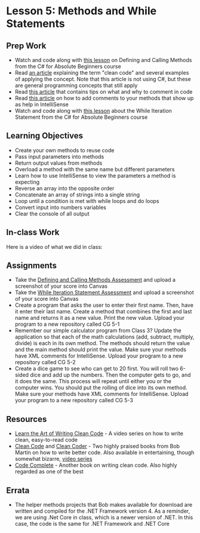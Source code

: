 # Lesson 5: Methods and While Statements
## Prep Work
* Watch and code along with [this lesson](https://mva.microsoft.com/en-US/training-courses/c-fundamentals-for-absolute-beginners-16169?l=gr5buWQIC_206218949) on Defining and Calling Methods from the C# for Absolute Beginners course
* Read [an article](https://webdevstudios.com/2015/04/09/fundamentals-writing-clean-code/) explaining the term "clean code" and several examples of applying the concept. Note that this article is not using C#, but these are general programming concepts that still apply
* Read [this article](https://www.c-sharpcorner.com/uploadfile/puranindia/comments-in-C-Sharp/) that contains tips on what and why to comment in code
* Read [this article](https://docs.microsoft.com/en-us/visualstudio/ide/reference/generate-xml-documentation-comments) on how to add comments to your methods that show up as help in IntelliSense
* Watch and code along with [this lesson](https://mva.microsoft.com/en-US/training-courses/c-fundamentals-for-absolute-beginners-16169?l=l5iWxYQIC_1306218949) about the While Iteration Statement from the C# for Absolute Beginners course

## Learning Objectives
* Create your own methods to reuse code
* Pass input parameters into methods
* Return output values from methods
* Overload a method with the same name but different parameters
* Learn how to use IntelliSense to view the parameters a method is expecting
* Reverse an array into the opposite order
* Concatenate an array of strings into a single string
* Loop until a condition is met with while loops and do loops
* Convert input into numbers variables
* Clear the console of all output

## In-class Work
Here is a video of what we did in class:

## Assignments
* Take the [Defining and Calling Methods Assessment](https://mva.microsoft.com/en-US/training-courses/c-fundamentals-for-absolute-beginners-16169?l=qKI17KSIC_8706218949) and upload a screenshot of your score into Canvas
* Take the [While Iteration Statement Assessment](https://mva.microsoft.com/en-US/training-courses/c-fundamentals-for-absolute-beginners-16169?l=RefC7MSIC_3306218949) and upload a screenshot of your score into Canvas
* Create a program that asks the user to enter their first name. Then, have it enter their last name. Create a method that combines the first and last name and returns it as a new value. Print the new value. Upload your program to a new repository called CG 5-1
* Remember our simple calculator program from Class 3? Update the application so that each of the math calculations (add, subtract, multiply, divide) is each in its own method. The methods should return the value and the main method should print the value. Make sure your methods have XML comments for IntelliSense. Upload your program to a new repository called CG 5-2
* Create a dice game to see who can get to 20 first. You will roll two 6-sided dice and add up the numbers. Then the computer gets to go, and it does the same. This process will repeat until either you or the computer wins. You should put the rolling of dice into its own method. Make sure your methods have XML comments for IntelliSense. Upload your program to a new repository called CG 5-3

## Resources
* [Learn the Art of Writing Clean Code](https://www.udemy.com/clean-code/) - A video series on how to write clean, easy-to-read code
* [Clean Code](https://www.amazon.com/Clean-Code-Handbook-Software-Craftsmanship/dp/0132350882/) and [Clean Coder](https://www.amazon.com/Clean-Coder-Conduct-Professional-Programmers/dp/0137081073/) - Two highly praised books from Bob Martin on how to write better code. Also available in entertaining, though somewhat bizarre, [video series](https://cleancoders.com/)
* [Code Complete](https://www.amazon.com/Code-Complete-Practical-Handbook-Construction/dp/0735619670/) - Another book on writing clean code. Also highly regarded as one of the best 

## Errata
* The helper methods projects that Bob makes available for download are written and compiled for the .NET Framework version 4. As a reminder, we are using .Net Core in class, which is a newer version of .NET. In this case, the code is the same for .NET Framework and .NET Core
